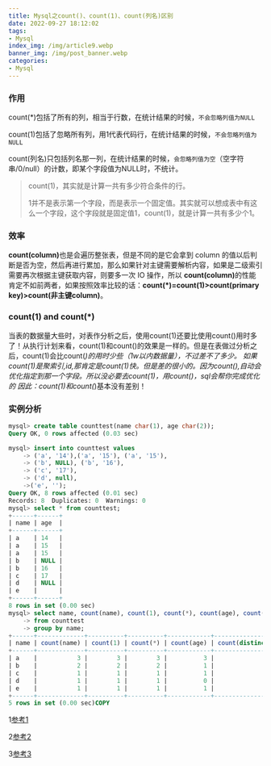 ```yaml
---
title: Mysql之count()、count(1)、count(列名)区别
date: 2022-09-27 18:12:02
tags: 
- Mysql
index_img: /img/article9.webp
banner_img: /img/post_banner.webp
categories:
- Mysql
---
```


### 作用

count(*)包括了所有的列，相当于行数，在统计结果的时候，`不会忽略列值为NULL`

count(1)包括了忽略所有列，用1代表代码行，在统计结果的时候，`不会忽略列值为NULL`

count(列名)只包括列名那一列，在统计结果的时候，`会忽略列值为空`（空字符串/0/null）的计数，即某个字段值为NULL时，不统计。

> count(1)，其实就是计算一共有多少符合条件的行。
>
> 1并不是表示第一个字段，而是表示一个固定值。其实就可以想成表中有这么一个字段，这个字段就是固定值1，count(1)，就是计算一共有多少个1。

### 效率

<p class="note note-success">
    <b>count(column)</b>也是会遍历整张表，但是不同的是它会拿到 column 的值以后判断是否为空，然后再进行累加，那么如果针对主键需要解析内容，如果是二级索引需要再次根据主键获取内容，则要多一次 IO 操作，所以 <b>count(column)</b>的性能肯定不如前两者，如果按照效率比较的话：<b>count(*)=count(1)>count(primary key)>count(非主键column)</b>。
</p>

### count(1) and count(*)

当表的数据量大些时，对表作分析之后，使用count(1)还要比使用count()用时多了！从执行计划来看，count(1)和count()的效果是一样的。但是在表做过分析之后，count(1)会比count(*)的用时少些（1w以内数据量），不过差不了多少。
如果count(1)是聚索引,id,那肯定是count(1)快。但是差的很小的。因为count(),自动会优化指定到那一个字段。所以没必要去count(1)，用count()，sql会帮你完成优化的 因此：count(1)和count(*)基本没有差别！

### 实例分析

```sql
mysql> create table counttest(name char(1), age char(2));
Query OK, 0 rows affected (0.03 sec)

mysql> insert into counttest values
    -> ('a', '14'),('a', '15'), ('a', '15'),
    -> ('b', NULL), ('b', '16'),
    -> ('c', '17'),
    -> ('d', null),
    ->('e', '');
Query OK, 8 rows affected (0.01 sec)
Records: 8  Duplicates: 0  Warnings: 0
mysql> select * from counttest;
+------+------+
| name | age  |
+------+------+
| a    | 14   |
| a    | 15   |
| a    | 15   |
| b    | NULL |
| b    | 16   |
| c    | 17   |
| d    | NULL |
| e    |      |
+------+------+
8 rows in set (0.00 sec)
mysql> select name, count(name), count(1), count(*), count(age), count(distinct(age))
    -> from counttest
    -> group by name;
+------+-------------+----------+----------+------------+----------------------+
| name | count(name) | count(1) | count(*) | count(age) | count(distinct(age)) |
+------+-------------+----------+----------+------------+----------------------+
| a    |           3 |        3 |        3 |          3 |                    2 |
| b    |           2 |        2 |        2 |          1 |                    1 |
| c    |           1 |        1 |        1 |          1 |                    1 |
| d    |           1 |        1 |        1 |          0 |                    0 |
| e    |           1 |        1 |        1 |          1 |                    1 |
+------+-------------+----------+----------+------------+----------------------+
5 rows in set (0.00 sec)COPY

```



1[参考1](https://blog.csdn.net/iFuMI/article/details/77920767)

2[参考2](https://zhidao.baidu.com/question/1244677039964272939)

3[参考3](https://www.ikeguang.com/article/713)